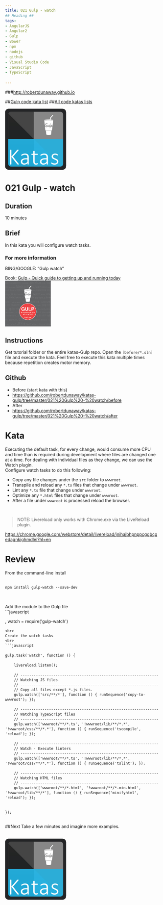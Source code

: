 ```yaml
---
title: 021 Gulp - watch
## Heading ##
tags: 
- AngularJS
- Angular2
- Gulp
- Bower
- npm
- nodejs
- github
- Visual Studio Code
- JavaScript
- TypeScript

---
```


###http://robertdunaway.github.io

##[Gulp code kata list](http://mycodekatas.github.io/gulp.html)
##[All code katas lists](http://mycodekatas.github.io/)

 <img src="https://raw.githubusercontent.com/robertdunaway/katas-gulp/master/katas-Gulp-logo.png" alt="Smiley face" height="200" width="200"> 

# 021 Gulp - watch

## Duration
10 minutes

## Brief
In this kata you will configure watch tasks.

### For more information 
BING/GOOGLE: “Gulp watch”

Book: 
[Gulp - Quick guide to getting up and running today](http://www.amazon.com/Gulp-Quick-guide-getting-running-ebook/dp/B010NXMFF6/)
<br>
<img src="https://raw.githubusercontent.com/robertdunaway/gulp-book/master/bookcoverimage.PNG" alt="Smiley face" height="150" width="150">



## Instructions
Get tutorial folder or the entire katas-Gulp repo.
Open the `[before/*.sln]` file and execute the kata.
Feel free to execute this kata multiple times because repetition creates motor memory.

## Github
 - Before (start kata with this)
  - https://github.com/robertdunaway/katas-gulp/tree/master/021%20Gulp%20-%20watch/before
 - After
  - https://github.com/robertdunaway/katas-gulp/tree/master/021%20Gulp%20-%20watch/after


# Kata
Executing the default task, for every change, would consume more CPU and time than is required during development where files are changed one at a time.  For dealing with individual files as they change, we can use the Watch plugin.
<br>
Configure watch tasks to do this following:
<br>
 - Copy any file changes under the `src` folder to `wwwroot`.
 - Transpile and reload any `*.ts` files that change under `wwwroot`.
 - Lint any `*.ts` file that change under `wwwroot`.
 - Optimize any `*.html` files that change under `wwwroot`.
 - After a file under `wwwroot` is processed reload the browser.
<br>

> NOTE: Livereload only works with Chrome.exe via the LiveReload plugin.

https://chrome.google.com/webstore/detail/livereload/jnihajbhpnppcggbcgedagnkighmdlei?hl=en

# Review
From the command-line install
<br>
```

npm install gulp-watch --save-dev


```
<br>
Add the module to the Gulp file
<br>
```javascript

, watch = require('gulp-watch')


```
<br>
Create the watch tasks
<br>
```javascript

gulp.task('watch', function () {

    livereload.listen();

    // ---------------------------------------------------------------
    // Watching JS files
    // ---------------------------------------------------------------
    // Copy all files except *.js files.
    gulp.watch(['src/**/*'], function () { runSequence('copy-to-wwwroot'); });

    // ---------------------------------------------------------------
    // Watching TypeScript files
    // ---------------------------------------------------------------
    gulp.watch(['wwwroot/**/*.ts', '!wwwroot/lib/**/*.*', '!wwwroot/css/**/*.*'], function () { runSequence('tscompile', 'reload'); });

    // ---------------------------------------------------------------
    // Watch - Execute linters
    // ---------------------------------------------------------------
    gulp.watch(['wwwroot/**/*.ts', '!wwwroot/lib/**/*.*', '!wwwroot/css/**/*.*'], function () { runSequence('tslint'); });

    // ---------------------------------------------------------------
    // Watching HTML files
    // ---------------------------------------------------------------
    gulp.watch(['wwwroot/**/*.html', '!wwwroot/**/*.min.html', '!wwwroot/lib/**/*'], function () { runSequence('minifyhtml', 'reload'); });


});


```


##Next
Take a few minutes and imagine more examples. 

<br>

 <img src="https://raw.githubusercontent.com/robertdunaway/katas-gulp/master/katas-Gulp-logo.png" alt="Smiley face" height="200" width="200"> 